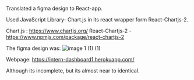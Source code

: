 Translated a figma design to React-app.

Used JavaScript Library- Chart.js in its react wrapper form React-Chartjs-2. 

Chart.js : https://www.chartjs.org/
React-Chartjs-2 - https://www.npmjs.com/package/react-chartjs-2


The figma design was: ![image 1 (1) (1)](https://user-images.githubusercontent.com/75388661/133918733-6978d73b-2f70-4077-88d3-a5ba9529de7e.jpeg)

Webpage: https://intern-dashboard1.herokuapp.com/

Although its incomplete, but its almost near to identical.

